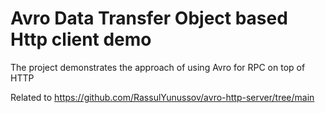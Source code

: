 # Avro Data Transfer Object based Http client demo

The project demonstrates the approach of using Avro for RPC on top of HTTP

Related to https://github.com/RassulYunussov/avro-http-server/tree/main
